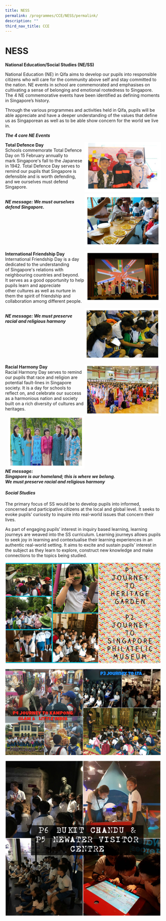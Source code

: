 ```yaml
---
title: NESS
permalink: /programmes/CCE/NESS/permalink/
description: ""
third_nav_title: CCE
---
```

NESS
====

**National Education/Social Studies (NE/SS)**

  

National Education (NE) in Qifa aims to develop our pupils into responsible citizens who will care for the community above self and stay committed to the nation. NE events in school are commemorated and emphasises on cultivating a sense of belonging and emotional rootedness to Singapore. The 4 NE commemorative events have been identified as defining moments in Singapore’s history.

Through the various programmes and activities held in Qifa, pupils will be able appreciate and have a deeper understanding of the values that define us as Singaporean as well as to be able show concern for the world we live in.

**_The 4 core NE Events_**

<img align="right" style="width:49%" src="/images/qifaness1.jpg">

**Total Defence Day**<br>
Schools commemorate Total Defence Day on 15 February annually to mark&nbsp;Singapore's fall to the Japanese in 1942. Total Defence Day serves to remind&nbsp;our&nbsp;pupils that Singapore is defensible and is worth defending, and we ourselves must&nbsp;defend Singapore.

<img align="right" style="width:49%" src="/images/qifaness2.jpg">

<br>**_NE message: We must ourselves defend Singapore._**
<br clear="right">

<img align="right" style="width:49%" src="/images/qifaness3.jpg">

**International Friendship Day**<br>
International Friendship Day is a day dedicated to the understanding of&nbsp;Singapore's relations with neighbouring countries and beyond.<br>
It serves as a good opportunity to help pupils learn and appreciate other&nbsp;cultures as well as nurture in them the spirit of friendship and collaboration&nbsp;among different people.

<img align="right" style="width:49%" src="/images/qifaness4.jpg">

<br>**_NE message: We must preserve racial and religious harmony_**
<br clear="right">

<img align="right" style="width:49%" src="/images/qifaness5.jpg">

**Racial Harmony Day**<br>
Racial Harmony Day serves to remind our pupils that race and religion are potential&nbsp;fault-lines in Singapore society. It is a day for schools to reflect on,&nbsp;and celebrate our success as a harmonious nation and society built on a&nbsp;rich&nbsp;diversity of cultures and heritages.

<img align="right" style="width:49%" src="/images/qifaness6.jpg">

**_NE message:_**<br>
**_Singapore is our homeland; this is where we belong._**<br>
**_We must preserve racial and religious harmony_**
<br clear="right">

#### **_Social Studies_**

  

The primary focus of SS would be to develop pupils into informed, concerned and participative citizens at the local and global level. It seeks to evoke pupils’ curiosity to inquire into real-world issues that concern their lives.

  

As part of engaging pupils’ interest in inquiry based learning, learning journeys are weaved into the SS curriculum. Learning journeys allows pupils to seek joy in learning and contextualise their learning experiences in an authentic real-world setting. It aims to excite and sustain pupils’ interest in the subject as they learn to explore, construct new knowledge and make connections to the topics being studied.

![](/images/P1%20Heritage%20Gardens%20P2%20Spore%20Philatelic%20Museum.jpg)

![](/images/P3%20LTA%20P4%20Heritage%20Sites.jpg)

![](/images/P5%20NEWater%20Visitor%20Centre%20P6%20Bt%20Chandu.jpg)